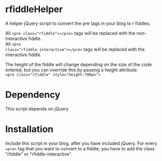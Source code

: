 rfiddleHelper
=============

A helper jQuery script to convert the pre tags in your blog to r fiddles.

All <code>&lt;pre class=&quot;rfiddle&quot;&gt;&lt;/pre&gt;</code> tags will be replaced with the non-interactive fiddle. <br />
All <code>&lt;pre class=&quot;rfiddle-interactive&quot;&gt;&lt;/pre&gt;</code> tags will be replaced with the interactive fiddle.

The height of the fiddle will change depending on the size of the code entered, but you can override this by passing a height attribute: <br />
<code>&lt;pre class=&quot;rfiddle&quot; style=&quot;height:700px&quot;&gt;</code>

Dependency
=============
This script depends on jQuery.


Installation
=============
Include this script in your blog, after you have included jQuery. For every <code>&lt;pre&gt;</code> tag that you want to convert to a fiddle, you have to add the class "rfiddle" or "rfiddle-interactive".
